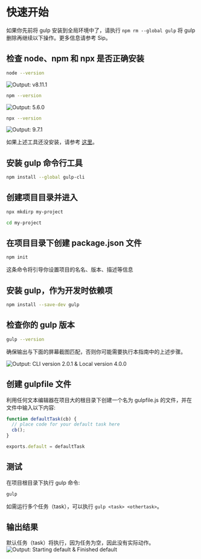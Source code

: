 <!-- front-matter
id: quick-start
title: 快速开始
hide_title: true
sidebar_label: 快速开始
-->

# 快速开始

如果你先前将 gulp 安装到全局环境中了，请执行 `npm rm --global gulp` 将 gulp 删除再继续以下操作。更多信息请参考 Sip。

## 检查 node、npm 和 npx 是否正确安装
```sh
node --version
```
![Output: v8.11.1][img-node-version-command]
```sh
npm --version
```
![Output: 5.6.0][img-npm-version-command]
```sh
npx --version
```
![Output: 9.7.1][img-npx-version-command]

如果上述工具还没安装，请参考 [这里][node-install]。
<!-- ads -->

## 安装 gulp 命令行工具
```sh
npm install --global gulp-cli
```

## 创建项目目录并进入
```sh
npx mkdirp my-project

cd my-project
```

## 在项目目录下创建 package.json 文件
```sh
npm init
```

这条命令将引导你设置项目的名名、版本、描述等信息

## 安装 gulp，作为开发时依赖项
```sh
npm install --save-dev gulp
```

## 检查你的 gulp 版本

```sh
gulp --version
```

确保输出与下面的屏幕截图匹配，否则你可能需要执行本指南中的上述步骤。

![Output: CLI version 2.0.1 & Local version 4.0.0][img-gulp-version-command]

## 创建 gulpfile 文件
利用任何文本编辑器在项目大的根目录下创建一个名为 gulpfile.js 的文件，并在文件中输入以下内容:
```js
function defaultTask(cb) {
  // place code for your default task here
  cb();
}

exports.default = defaultTask
```
<!-- ads -->

## 测试
在项目根目录下执行 gulp 命令:
```sh
gulp
```
如需运行多个任务（task），可以执行 `gulp <task> <othertask>`。

## 输出结果
默认任务（task）将执行，因为任务为空，因此没有实际动作。
![Output: Starting default & Finished default][img-gulp-command]

[sip-article]: https://medium.com/gulpjs/gulp-sips-command-line-interface-e53411d4467
[node-install]: https://nodejs.org/en/
[img-node-version-command]: https://gulpjs.com/img/docs-node-version-command.png
[img-npm-version-command]: https://gulpjs.com/img/docs-npm-version-command.png
[img-npx-version-command]: https://gulpjs.com/img/docs-npx-version-command.png
[img-gulp-version-command]: https://gulpjs.com/img/docs-gulp-version-command.png
[img-gulp-command]: https://gulpjs.com/img/docs-gulp-command.png
